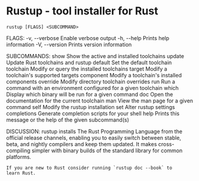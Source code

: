 # Rustup - tool installer for Rust

`rustup [FLAGS] <SUBCOMMAND>`

FLAGS:
    -v, --verbose    Enable verbose output
    -h, --help       Prints help information
    -V, --version    Prints version information

SUBCOMMANDS:
    show           Show the active and installed toolchains
    update         Update Rust toolchains and rustup
    default        Set the default toolchain
    toolchain      Modify or query the installed toolchains
    target         Modify a toolchain's supported targets
    component      Modify a toolchain's installed components
    override       Modify directory toolchain overrides
    run            Run a command with an environment configured for a given toolchain
    which          Display which binary will be run for a given command
    doc            Open the documentation for the current toolchain
    man            View the man page for a given command
    self           Modify the rustup installation
    set            Alter rustup settings
    completions    Generate completion scripts for your shell
    help           Prints this message or the help of the given subcommand(s)

DISCUSSION:
    rustup installs The Rust Programming Language from the official
    release channels, enabling you to easily switch between stable,
    beta, and nightly compilers and keep them updated. It makes
    cross-compiling simpler with binary builds of the standard library
    for common platforms.

    If you are new to Rust consider running `rustup doc --book` to
    learn Rust.